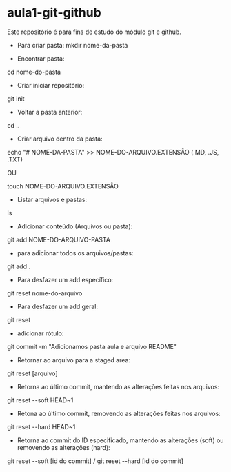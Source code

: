 # aula1-git-github
Este repositório é para fins de estudo do módulo git e github.


- Para criar pasta: 
mkdir nome-da-pasta

- Encontrar pasta:

cd nome-do-pasta

- Criar iniciar repositório:

git init

- Voltar a pasta anterior:

cd ..

- Criar arquivo dentro da pasta:

echo "# NOME-DA-PASTA" >> NOME-DO-ARQUIVO.EXTENSÃO (.MD, .JS, .TXT)

OU

touch NOME-DO-ARQUIVO.EXTENSÃO

- Listar arquivos e pastas:

ls

- Adicionar conteúdo (Arquivos ou pasta):

git add NOME-DO-ARQUIVO-PASTA

- para adicionar todos os arquivos/pastas:

git add .

- Para desfazer um add específico:

git reset nome-do-arquivo

- Para desfazer um add geral:

git reset

- adicionar rótulo:

git commit -m "Adicionamos pasta aula e arquivo README"




- Retornar ao arquivo para a staged area:

git reset [arquivo]



- Retorna ao último commit, mantendo as alterações feitas nos arquivos:

git reset --soft HEAD~1


- Retona ao último commit, removendo as alterações feitas nos arquivos:

git reset --hard HEAD~1


- Retorna ao commit do ID especificado, mantendo as alterações (soft) ou removendo as alterações (hard):

git reset --soft [id do commit] / git reset --hard [id do commit]



